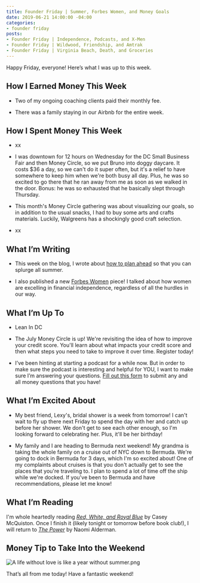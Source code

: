 ```yaml
---
title: Founder Friday | Summer, Forbes Women, and Money Goals
date: 2019-06-21 14:00:00 -04:00
categories:
- founder friday
posts:
- Founder Friday | Independence, Podcasts, and X-Men
- Founder Friday | Wildwood, Friendship, and Amtrak
- Founder Friday | Virginia Beach, Death, and Groceries
---
```


Happy Friday, everyone! Here’s what I was up to this week.

## How I Earned Money This Week

* Two of my ongoing coaching clients paid their monthly fee.

* There was a family staying in our Airbnb for the entire week.

## **How I Spent Money This Week**

* xx

* I was downtown for 12 hours on Wednesday for the DC Small Business Fair and then Money Circle, so we put Bruno into doggy daycare. It costs $36 a day, so we can't do it super often, but it's a relief to have somewhere to keep him when we're both busy all day. Plus, he was so excited to go there that he ran away from me as soon as we walked in the door. Bonus: he was so exhausted that he basically slept through Thursday.

* This month's Money Circle gathering was about visualizing our goals, so in addition to the usual snacks, I had to buy some arts and crafts materials. Luckily, Walgreens has a shockingly good craft selection.

* xx

## **What I’m Writing**

* This week on the blog, I wrote about [how to plan ahead](https://www.maggiegermano.com/blog/how-to-plan-ahead-so-you-can-splurge-all-summer/) so that you can splurge all summer.

* I also published a new [Forbes Women](https://www.forbes.com/sites/maggiegermano/2019/06/17/despite-having-less-support-women-outpace-men-in-financial-independence/#6a2061369462) piece! I talked about how women are excelling in financial independence, regardless of all the hurdles in our way.

## **What I’m Up To**

* Lean In DC

* The July Money Circle is up! We're revisiting the idea of how to improve your credit score. You'll learn about what impacts your credit score and then what steps you need to take to improve it over time. Register today!

* I’ve been hinting at starting a podcast for a while now. But in order to make sure the podcast is interesting and helpful for YOU, I want to make sure I’m answering your questions. [Fill out this form](https://docs.google.com/forms/d/e/1FAIpQLSf75z5itnYO-XOLStoqY5FXwuf8YI37ye5OD21Wv7tBGAqIVQ/viewform?usp=sf_link) to submit any and all money questions that you have!

## **What I’m Excited About**

* My best friend, Lexy's, bridal shower is a week from tomorrow! I can't wait to fly up there next Friday to spend the day with her and catch up before her shower. We don't get to see each other enough, so I'm looking forward to celebrating her. Plus, it'll be her birthday!

* My family and I are heading to Bermuda next weekend! My grandma is taking the whole family on a cruise out of NYC down to Bermuda. We're going to dock in Bermuda for 3 days, which I'm so excited about! One of my complaints about cruises is that you don't actually get to see the places that you're traveling to. I plan to spend a lot of time off the ship while we're docked. If you've been to Bermuda and have recommendations, please let me know!

## **What I’m Reading**

I'm whole heartedly reading *[Red, White, and Royal Blue](https://www.goodreads.com/book/show/41150487-red-white-royal-blue)* by Casey McQuiston. Once I finish it (likely tonight or tomorrow before book club!), I will return to *[The Power](https://www.goodreads.com/book/show/29751398-the-power)* by Naomi Alderman. 

## **Money Tip to Take Into the Weekend**

![A life without love is like a year without summer.png](/uploads/A%20life%20without%20love%20is%20like%20a%20year%20without%20summer.png)

That’s all from me today! Have a fantastic weekend!